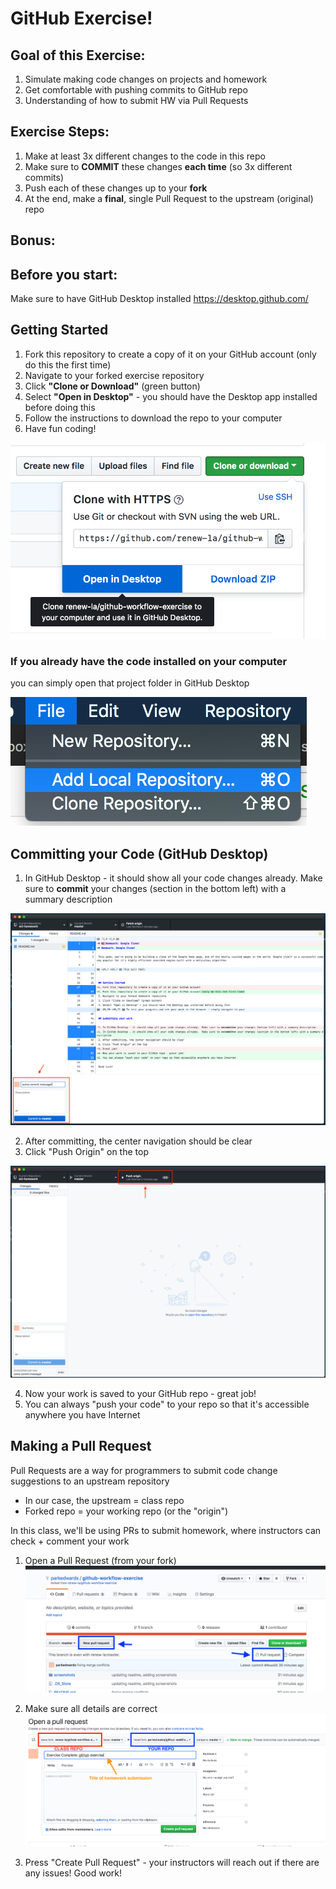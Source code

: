# GitHub Exercise!

## Goal of this Exercise:
1. Simulate making code changes on projects and homework
2. Get comfortable with pushing commits to GitHub repo
3. Understanding of how to submit HW via Pull Requests

## Exercise Steps:
1. Make at least 3x different changes to the code in this repo
2. Make sure to **COMMIT** these changes **each time** (so 3x different commits)
3. Push each of these changes up to your **fork**
4. At the end, make a **final**, single Pull Request to the upstream (original) repo

## Bonus:

## Before you start:
Make sure to have GitHub Desktop installed https://desktop.github.com/

## Getting Started
1. Fork this repository to create a copy of it on your GitHub account (only do this the first time)
2. Navigate to your forked exercise repository
3. Click **"Clone or Download"** (green button)
4. Select **"Open in Desktop"** - you should have the Desktop app installed before doing this
5. Follow the instructions to download the repo to your computer
6. Have fun coding!

![screenshot](/screenshots/clone-desktop.png)

### If you already have the code installed on your computer
you can simply open that project folder in GitHub Desktop

![screenshot](/screenshots/open-desktop.png)

## Committing your Code (GitHub Desktop)

1. In GitHub Desktop - it should show all your code changes already.  Make sure to **commit** your changes (section in the bottom left) with a summary description

![desktop-1](/screenshots/desktop-1.png)

2. After committing, the center navigation should be clear
3. Click "Push Origin" on the top

![desktop-2](/screenshots/desktop-2.png)

4. Now your work is saved to your GitHub repo - great job!
5. You can always "push your code" to your repo so that it's accessible anywhere you have Internet

## Making a Pull Request
Pull Requests are a way for programmers to submit code change suggestions to an upstream repository
* In our case, the upstream = class repo
* Forked repo = your working repo (or the "origin")

In this class, we'll be using PRs to submit homework, where instructors can check + comment your work

1. Open a Pull Request (from your fork)
![screenshot](/screenshots/submit-pr.png)

2. Make sure all details are correct
![screenshot](/screenshots/pr-details.png)

3. Press "Create Pull Request" - your instructors will reach out if there are any issues!  Good work!


